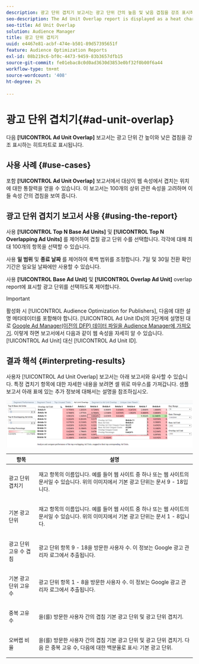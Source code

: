 ```yaml
---
description: 광고 단위 겹치기 보고서는 광고 단위 간의 높음 및 낮음 겹침을 강조 표시하는 히트차트로 표시됩니다.
seo-description: The Ad Unit Overlap report is displayed as a heat chart that highlights high and low overlaps between your Ad Units.
seo-title: Ad Unit Overlap
solution: Audience Manager
title: 광고 단위 겹치기
uuid: e4467e81-acbf-474e-b501-89d57395651f
feature: Audience Optimization Reports
exl-id: 08b219c6-bf0c-4473-9459-83b3657dfb15
source-git-commit: fe01ebac8c0d0ad3630d3853e0bf32f0b00f6a44
workflow-type: tm+mt
source-wordcount: '408'
ht-degree: 2%

---
```


# 광고 단위 겹치기{#ad-unit-overlap}

다음 **[!UICONTROL Ad Unit Overlap]** 보고서는 광고 단위 간 높이와 낮은 겹침을 강조 표시하는 히트차트로 표시됩니다.

## 사용 사례 {#use-cases}

포함 **[!UICONTROL Ad Unit Overlap]** 보고서에서 대상이 웹 속성에서 겹치는 위치에 대한 통찰력을 얻을 수 있습니다. 이 보고서는 100개의 상위 관련 속성을 고려하며 이들 속성 간의 겹침을 보여 줍니다.

## 광고 단위 겹치기 보고서 사용 {#using-the-report}

사용 **[!UICONTROL Top N Base Ad Units]** 및 **[!UICONTROL Top N Overlapping Ad Units]** 를 제어하여 겹칠 광고 단위 수를 선택합니다. 각각에 대해 최대 100개의 항목을 선택할 수 있습니다.

사용 **일 범위** 및 **종료 날짜** 를 제어하여 룩백 범위를 조정합니다. 7일 및 30일 전환 확인 기간은 일요일 날짜에만 사용할 수 있습니다.

사용 **[!UICONTROL Base Ad Unit]** 및 **[!UICONTROL Overlap Ad Unit]** overlap report에 표시할 광고 단위를 선택하도록 제어합니다.

>[!IMPORTANT]
>
>활성화 시 [!UICONTROL Audience Optimization for Publishers], 다음에 대한 설명 메타데이터를 포함해야 합니다. [!UICONTROL Ad Unit IDs]의 3단계에 설명된 대로 [Google Ad Manager(이전의 DFP) 데이터 파일을 Audience Manager에 가져오기](../../../reporting/audience-optimization-reports/aor-publishers/import-dfp.md). 이렇게 하면 보고서에서 다음과 같이 웹 속성을 자세히 알 수 있습니다. [!UICONTROL Ad Unit] 대신 [!UICONTROL Ad Unit ID].

## 결과 해석 {#interpreting-results}

사용자 [!UICONTROL Ad Unit Overlap] 보고서는 아래 보고서와 유사할 수 있습니다. 특정 겹치기 항목에 대한 자세한 내용을 보려면 셀 위로 마우스를 가져갑니다. 샘플 보고서 아래 표에 있는 추가 정보에 대해서는 설명을 참조하십시오.

![](assets/publisher_ad_unit_overlap.png)

<table id="table_22340F45B1B94D3796174CB30A60E212"> 
 <thead> 
  <tr> 
   <th colname="col1" class="entry"> 항목 </th> 
   <th colname="col2" class="entry"> 설명 </th> 
  </tr>
 </thead>
 <tbody> 
  <tr> 
   <td colname="col1"> <p><span class="wintitle"> 광고 단위 겹치기</span> </p> </td> 
   <td colname="col2"> <p>재고 항목의 이름입니다. 예를 들어 웹 사이트 중 하나 또는 웹 사이트의 문서일 수 있습니다. 위의 이미지에서 기본 광고 단위는 문서 9 - 18입니다. </p> </td> 
  </tr> 
  <tr> 
   <td colname="col1"> <p><span class="wintitle"> 기본 광고 단위</span> </p> </td> 
   <td colname="col2"> <p>재고 항목의 이름입니다. 예를 들어 웹 사이트 중 하나 또는 웹 사이트의 문서일 수 있습니다. 위의 이미지에서 기본 광고 단위는 문서 1 - 8입니다. </p> </td> 
  </tr> 
  <tr> 
   <td colname="col1"> <p><span class="wintitle"> 광고 단위 고유 수 겹침</span> </p> </td> 
   <td colname="col2"> <p>광고 단위 항목 9 - 18을 방문한 사용자 수. 이 정보는 Google 광고 관리자 로그에서 추출됩니다. </p> </td> 
  </tr> 
  <tr> 
   <td colname="col1"> <p><span class="wintitle"> 기본 광고 단위 고유 수</span> </p> </td> 
   <td colname="col2"> <p>광고 단위 항목 1 - 8을 방문한 사용자 수. 이 정보는 Google 광고 관리자 로그에서 추출됩니다. </p> </td> 
  </tr> 
  <tr> 
   <td colname="col1"> <p><span class="wintitle"> 중복 고유 수</span> </p> </td> 
   <td colname="col2"> <p>을(를) 방문한 사용자 간의 겹침 <span class="wintitle"> 기본 광고 단위</span> 및 <span class="wintitle"> 광고 단위 겹치기</span>. </p> </td> 
  </tr> 
  <tr> 
   <td colname="col1"> <p><span class="wintitle"> 오버랩 비율</span> </p> </td> 
   <td colname="col2"> <p>을(를) 방문한 사용자 간의 겹침 <span class="wintitle"> 기본 광고 단위</span> 및 <span class="wintitle"> 광고 단위 겹치기</span>. 다음 은 <span class="wintitle"> 중복 고유 수</span>, 다음에 대한 백분율로 표시: <span class="wintitle"> 기본 광고 단위</span>. </p> </td> 
  </tr> 
 </tbody> 
</table>
